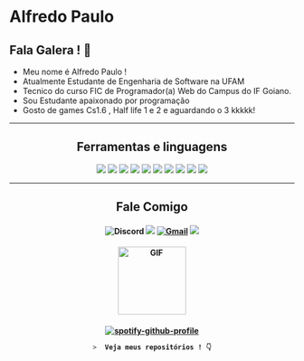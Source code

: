 # Alfredo Paulo

## Fala Galera ! :metal:

-  Meu nome é Alfredo Paulo !
-  Atualmente  Estudante de Engenharia  de Software na UFAM 
-  Tecnico do curso FIC de Programador(a) Web do Campus do IF Goiano.
-  Sou Estudante apaixonado por programação 
-  Gosto de games Cs1.6 , Half life 1 e 2 e aguardando o 3 kkkkk! 

---
<h2 align="center">Ferramentas e linguagens</h2>
<p align="center">
<img src="https://img.shields.io/badge/HTML5-E34F26?style=for-the-badge&logo=html5&logoColor=white" />
<img src="https://img.shields.io/badge/CSS3-1572B6?style=for-the-badge&logo=css3&logoColor=white" />
<img src="https://img.shields.io/badge/Javascript-323330?style=for-the-badge&logo=javascript&logoColor=F7DF1E" />
<img src="https://img.shields.io/badge/Node.js-43853D?style=for-the-badge&logo=node.js&logoColor=white" />
<img src="https://img.shields.io/badge/Express.js-404D59?style=for-the-badge" />
<img src="https://img.shields.io/badge/jQuery-0769AD?style=for-the-badge&logo=jquery&logoColor=white" />
<img src="https://img.shields.io/badge/Bootstrap-563D7C?style=for-the-badge&logo=bootstrap&logoColor=white">
<img src="https://img.shields.io/badge/MongoDB-4EA94B?style=for-the-badge&logo=mongodb&logoColor=white">
<img src="https://img.shields.io/badge/Python-FFD43B?style=for-the-badge&logo=python&logoColor=darkgreen">
<img src="https://img.shields.io/badge/Markdown-000000?style=for-the-badge&logo=markdown&logoColor=white">
 
---
 
<h2 align="center">Fale Comigo</h2>
<h4 align="center">

![Discord](https://img.shields.io/badge/Alfredo%233397-5865F2?style=for-the-badge&logo=Discord&logoColor=white)
<a href="https://instagram.com/alfredopaulobarros"><img src="https://img.shields.io/badge/Instagram-E4405F?style=for-the-badge&logo=instagram&logoColor=white"  target="_blank"></a>
<a href="alfredopaulo2003@gmail.com"><img alt="Gmail" src="https://img.shields.io/badge/Gmail-D14836?style=for-the-badge&logo=gmail&logoColor=white"  target="_blank"/></a>
<a href="https://www.linkedin.com/in/alfredo-paulo-72403619b"><img src="https://img.shields.io/badge/LinkedIn-0A66C2?style=for-the-badge&logo=Linkedin&logoColor=white"  target="_blank"/></a>

 <h4 align="center">
 <img align="center" alt="GIF" height="120px" src="https://media.giphy.com/media/J5B1Y8QZnzXXbLQIBu/giphy.gif"/>  
 <h4 align="center">
 

 
[![spotify-github-profile](https://spotify-github-profile.vercel.app/api/view?uid=31upvmvfhf4tmkbq2fjhgqjddq3y&cover_image=true&theme=novatorem)](https://spotify-github-profile.vercel.app/api/view?uid=31upvmvfhf4tmkbq2fjhgqjddq3y&redirect=true)
  
 ```zsh
>  Veja meus repositórios ! 👇
```
